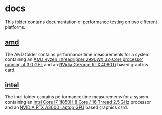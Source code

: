 # docs
This folder contains documentation of performance testing on two different platforms.

## [amd](amd)
The AMD folder contains performance time measurements for a system containing an [AMD Ryzen Threadripper 2990WX 32-Core processor running at 3.0 GHz](https://en.wikipedia.org/wiki/Threadripper#Colfax_(Threadripper_2000_series,_Zen+_based)) and an [NVidia GeForce RTX 4080Ti](https://www.techpowerup.com/gpu-specs/geforce-rtx-4080-ti.c3887) based graphics card.

## [intel](intel)
The Intel folder contains performance time measurements for a system containing an [Intel Core i7 11850H 8 Core / 16 Thread 2.5 GHz](https://www.intel.com/content/www/us/en/products/sku/213799/intel-core-i711850h-processor-24m-cache-up-to-4-80-ghz/specifications.html) processor and an [NVIDIA RTX A3000 Laptop GPU](https://www.techpowerup.com/gpu-specs/rtx-a3000-mobile.c3806) based graphics card.
